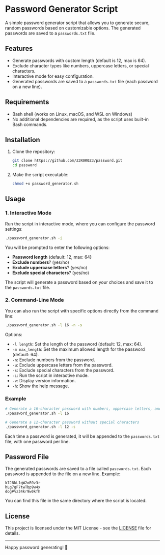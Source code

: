 
# Password Generator Script

A simple password generator script that allows you to generate secure, random passwords based on customizable options. The generated passwords are saved to a `passwords.txt` file.

## Features

- Generate passwords with custom length (default is 12, max is 64).
- Exclude character types like numbers, uppercase letters, or special characters.
- Interactive mode for easy configuration.
- Generated passwords are saved to a `passwords.txt` file (each password on a new line).

## Requirements

- Bash shell (works on Linux, macOS, and WSL on Windows)
- No additional dependencies are required, as the script uses built-in Bash commands.

## Installation

1. Clone the repository:
   ```bash
   git clone https://github.com/Z3R0R0Z3/password.git
   cd password
   ```

2. Make the script executable:
   ```bash
   chmod +x password_generator.sh
   ```

## Usage

### 1. Interactive Mode

Run the script in interactive mode, where you can configure the password settings:

```bash
./password_generator.sh -i
```

You will be prompted to enter the following options:

- **Password length** (default: 12, max: 64)
- **Exclude numbers**? (yes/no)
- **Exclude uppercase letters**? (yes/no)
- **Exclude special characters**? (yes/no)

The script will generate a password based on your choices and save it to the `passwords.txt` file.

### 2. Command-Line Mode

You can also run the script with specific options directly from the command line:

```bash
./password_generator.sh -l 16 -n -s
```

Options:
- `-l length`: Set the length of the password (default: 12, max: 64).
- `-m max_length`: Set the maximum allowed length for the password (default: 64).
- `-n`: Exclude numbers from the password.
- `-u`: Exclude uppercase letters from the password.
- `-s`: Exclude special characters from the password.
- `-i`: Run the script in interactive mode.
- `-v`: Display version information.
- `-h`: Show the help message.

### Example

```bash
# Generate a 16-character password with numbers, uppercase letters, and special characters
./password_generator.sh -l 16

# Generate a 12-character password without special characters
./password_generator.sh -l 12 -s
```

Each time a password is generated, it will be appended to the `passwords.txt` file, with one password per line.

## Password File

The generated passwords are saved to a file called `passwords.txt`. Each password is appended to the file on a new line. Example:

```
k7J8kL1qW2oB9z3r
hLg7gF7twTbp9w4x
dog#%z34kr9w0kfh
```

You can find this file in the same directory where the script is located.

## License

This project is licensed under the MIT License - see the [LICENSE](LICENSE) file for details.

---

Happy password generating! 🔐

